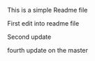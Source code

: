 This is a simple Readme file

First edit into readme file

Second update

fourth update on the master 